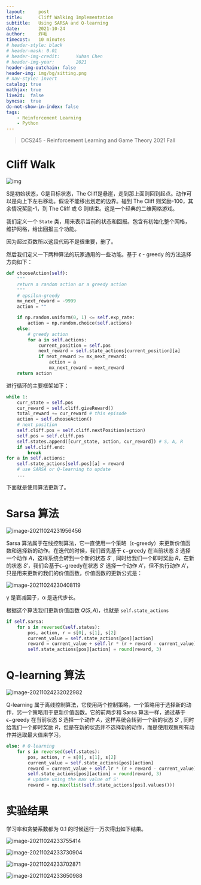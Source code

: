 ```yaml
---
layout:     post
title:      Cliff Walking Implementation
subtitle:   Using SARSA and Q-learning
date:       2021-10-24
author:     炸毛
timecost:   10 minutes
# header-style: black
# header-mask: 0.01
# header-img-credit:      Yuhan Chen
# header-img-year:        2021 
header-img-outchain: false
header-img: img/bg/sitting.png
# nav-style: invert
catalog: true
mathjax: true
live2d:  false
byncsa:  true
do-not-show-in-index: false
tags:
    - Reinforcement Learning
    - Python
---
```


> DCS245 - Reinforcement Learning and Game Theory 2021 Fall

# Cliff Walk

![img](/img/in-post/CW/152MwrYKyzQXuKZ88rqu70A.png)

S是初始状态，G是目标状态，The Cliff是悬崖，走到那上面则回到起点。动作可以是向上下左右移动。假设不能移出划定的边界。碰到 The Cliff 则奖励-100，其余情况奖励-1，到 The Cliff 或 G 则结束。这是一个经典的二维网格游戏。

我们定义一个 `State` 类，用来表示当前的状态和回报。包含有初始化整个网格，维护网格，给出回报三个功能。

因为超过页数所以这段代码不是很重要，删了。

然后我们定义一下两种算法的玩家通用的一些功能。基于 $\epsilon$ - greedy 的方法选择方向如下：

```python
def chooseAction(self):
    """
    return a random action or a greedy action
    """
    # epsilon-greedy
    mx_next_reward = -9999
    action = ""

    if np.random.uniform(0, 1) <= self.exp_rate:
        action = np.random.choice(self.actions)
    else:
        # greedy action
        for a in self.actions:
            current_position = self.pos
            next_reward = self.state_actions[current_position][a]
            if next_reward >= mx_next_reward:
                action = a
                mx_next_reward = next_reward
    return action
```

进行循环的主要框架如下：

```python
while 1:
    curr_state = self.pos
    cur_reward = self.cliff.giveReward()
    total_reward += cur_reward # this episode
    action = self.chooseAction()
    # next position
    self.cliff.pos = self.cliff.nextPosition(action)
    self.pos = self.cliff.pos
    self.states.append([curr_state, action, cur_reward]) # S, A, R
    if self.cliff.end:
        break
for a in self.actions:
    self.state_actions[self.pos][a] = reward
    # use SARSA or Q-learning to update
    ...
```

下面就是使用算法更新了。

# Sarsa 算法

![image-20211024231956456](/img/in-post/CW/image-20211024231956456.png)

Sarsa 算法属于在线控制算法，它一直使用一个策略（ϵ-greedy）来更新价值函数和选择新的动作。在迭代的时候，我们首先基于 ϵ−greedy 在当前状态 $S$ 选择一个动作 $A$，这样系统会转到一个新的状态 $S'$ , 同时给我们一个即时奖励 $R$，在新的状态 $S'$，我们会基于ϵ−greedy在状态  $S'$ 选择一个动作 $A'$，但不执行动作 $A'$，只是用来更新的我们的价值函数，价值函数的更新公式是：

![image-20211024230408119](/img/in-post/CW/image-20211024230408119.png)

γ 是衰减因子，α 是迭代步长。

根据这个算法我们更新价值函数 $Q(S,A)$，也就是 `self.state_actions`

```python
if self.sarsa:
    for s in reversed(self.states):
        pos, action, r = s[0], s[1], s[2]
        current_value = self.state_actions[pos][action]
        reward = current_value + self.lr * (r + reward - current_value)
        self.state_actions[pos][action] = round(reward, 3)
```

# Q-learning 算法

![image-20211024232022982](/img/in-post/CW/image-20211024232022982.png)

Q-learning 属于离线控制算法，它使用两个控制策略，一个策略用于选择新的动作，另一个策略用于更新价值函数。它的前两步和 Sarsa 算法一样，通过基于 ϵ−greedy 在当前状态 $S$ 选择一个动作 $A$，这样系统会转到一个新的状态 $S'$ , 同时给我们一个即时奖励 $R$，但是在新的状态并不选择新的动作，而是使用观察所有动作并选取最大值来学习。

```python
else: # Q-learning
    for s in reversed(self.states):
        pos, action, r = s[0], s[1], s[2]
        current_value = self.state_actions[pos][action]
        reward = current_value + self.lr * (r + reward - current_value)
        self.state_actions[pos][action] = round(reward, 3)
        # update using the max value of S'
        reward = np.max(list(self.state_actions[pos].values()))
```

# 实验结果

学习率和贪婪系数都为 0.1 的时候运行一万次得出如下结果。

![image-20211024233755414](/img/in-post/CW/image-20211024233755414.png)

![image-20211024233730904](/img/in-post/CW/image-20211024233730904.png)

![image-20211024233702871](/img/in-post/CW/image-20211024233702871.png)

![image-20211024233650988](/img/in-post/CW/image-20211024233650988.png)
